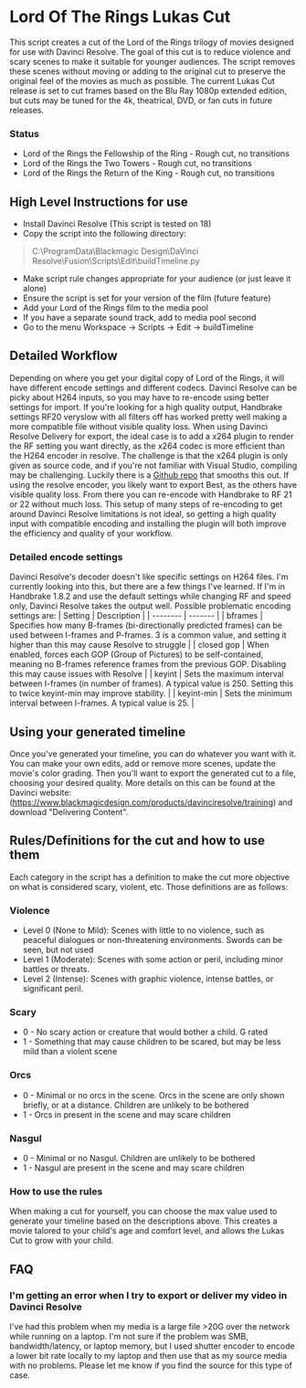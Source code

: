 # Lord Of The Rings Lukas Cut
This script creates a cut of the Lord of the Rings trilogy of movies designed for use with Davinci Resolve. The goal of this cut is to reduce violence and scary scenes to make it suitable for younger audiences. The script removes these scenes without moving or adding to the original cut to preserve the original feel of the movies as much as possible. The current Lukas Cut release is set to cut frames based on the Blu Ray 1080p extended edition, but cuts may be tuned for the 4k, theatrical, DVD, or fan cuts in future releases.
### Status
* Lord of the Rings the Fellowship of the Ring - Rough cut, no transitions
* Lord of the Rings the Two Towers - Rough cut, no transitions
* Lord of the Rings the Return of the King - Rough cut, no transitions
## High Level Instructions for use
* Install Davinci Resolve (This script is tested on 18)
* Copy the script into the following directory:
> C:\ProgramData\Blackmagic Design\DaVinci Resolve\Fusion\Scripts\Edit\buildTimeline.py 
* Make script rule changes appropriate for your audience (or just leave it alone)
* Ensure the script is set for your version of the film (future feature)
* Add your Lord of the Rings film to the media pool
* If you have a separate sound track, add to media pool second
* Go to the menu Workspace -> Scripts -> Edit -> buildTimeline
## Detailed Workflow
Depending on where you get your digital copy of Lord of the Rings, it will have different encode settings and different codecs. Davinci Resolve can be picky about H264 inputs, so you may have to re-encode using better settings for import. If you're looking for a high quality output, Handbrake settings RF20 veryslow with all filters off has worked pretty well making a more compatible file without visible quality loss. When using Davinci Resolve Delivery for export, the ideal case is to add a x264 plugin to render the RF setting you want directly, as the x264 codec is more efficient than the H264 encoder in resolve. The challenge is that the x264 plugin is only given as source code, and if you're not familiar with Visual Studio, compiling may be challenging. Luckily there is a [Github repo](https://github.com/gdaswani/x264_encoder) that smooths this out. If using the resolve encoder, you likely want to export Best, as the others have visible quality loss. From there you can re-encode with Handbrake to RF 21 or 22 without much loss. This setup of many steps of re-encoding to get around Davinci Resolve limitations is not ideal, so getting a high quality input with compatible encoding and installing the plugin will both improve the efficiency and quality of your workflow.
### Detailed encode settings
Davinci Resolve's decoder doesn't like specific settings on H264 files. I'm currently looking into this, but there are a few things I've learned. If I'm in Handbrake 1.8.2 and use the default settings while changing RF and speed only, Davinci Resolve takes the output well. Possible problematic encoding settings are:
| Setting    | Description |
| -------- | ------- |
| bframes  | Specifies how many B-frames (bi-directionally predicted frames) can be used between I-frames and P-frames. 3 is a common value, and setting it higher than this may cause Resolve to struggle    |
| closed gop | When enabled, forces each GOP (Group of Pictures) to be self-contained, meaning no B-frames reference frames from the previous GOP. Disabling this may cause issues with Resolve     |
| keyint    | Sets the maximum interval between I-frames (in number of frames). A typical value is 250. Setting this to twice keyint-min may improve stability.   |
| keyint-min    | Sets the minimum interval between I-frames. A typical value is 25.    |
## Using your generated timeline
Once you've generated your timeline, you can do whatever you want with it. You can make your own edits, add or remove more scenes, update the movie's color grading. Then you'll want to export the generated cut to a file, choosing your desired quality. More details on this can be found at the Davinci website:
(https://www.blackmagicdesign.com/products/davinciresolve/training) and download "Delivering Content".

## Rules/Definitions for the cut and how to use them
Each category in the script has a definition to make the cut more objective on what is considered scary, violent, etc. Those definitions are as follows:
### Violence
* Level 0 (None to Mild): Scenes with little to no violence, such as peaceful dialogues or non-threatening environments. Swords can be seen, but not used
* Level 1 (Moderate): Scenes with some action or peril, including minor battles or threats.
* Level 2 (Intense): Scenes with graphic violence, intense battles, or significant peril.
### Scary
* 0 - No scary action or creature that would bother a child. G rated
* 1 - Something that may cause children to be scared, but may be less mild than a violent scene
### Orcs
* 0 - Minimal or no orcs in the scene. Orcs in the scene are only shown briefly, or at a distance. Children are unlikely to be bothered
* 1 - Orcs in present in the scene and may scare children
### Nasgul
* 0 - Minimal or no Nasgul. Children are unlikely to be bothered
* 1 - Nasgul are present in the scene and may scare children
### How to use the rules
When making a cut for yourself, you can choose the max value used to generate your timeline based on the descriptions above. This creates a movie talored to your child's age and comfort level, and allows the Lukas Cut to grow with your child.

## FAQ
### I'm getting an error when I try to export or deliver my video in Davinci Resolve
I've had this problem when my media is a large file >20G over the network while running on a laptop. I'm not sure if the problem was SMB, bandwidth/latency, or laptop memory, but I used shutter encoder to encode a lower bit rate locally to my laptop and then use that as my source media with no problems. Please let me know if you find the source for this type of case.
